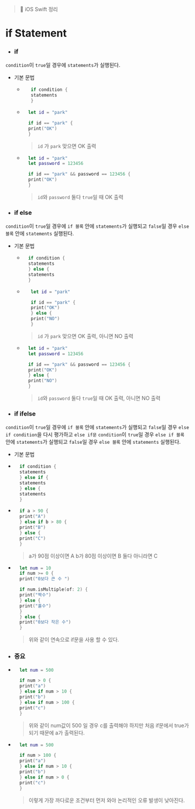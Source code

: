 > 📝 iOS Swift 정리

# if Statement

- ### if

`condition`이 `true`일 경우에 `statements`가 실행된다.
    
- 기본 문법 
   
   - ```swift
        if condition {
        statements
        }
        ```
        
    - ```swift
        let id = "park"

        if id == "park" {
        print("OK")
        }
        ```
        > `id` 가 `park` 맞으면 OK 출력

    - ```swift
        let id = "park"
        let password = 123456

        if id == "park" && password == 123456 {
        print("OK")
        } 
        ```
        > `id`와 `password` 둘다 `true`일 때 OK 출력



- ### if else

`condition`이 `true`일 경우에 `if 블록` 안에 `statements`가 실행되고 `false`일 경우 `else 블록` 안에 `statements` 실행된다.

- 기본 문법

    - ```swift
        if condition {
        statements
        } else {
        statements
        } 
        ```
   
   - ```swift
        let id = "park"

        if id == "park" {
        print("OK")
        } else { 
        print("NO")
        }
        ```
        > `id` 가 `park` 맞으면 OK 출력, 아니면 NO 출력<br>

    - ```swift
        let id = "park"
        let password = 123456

        if id == "park" && password == 123456 {
        print("OK")
        } else {
        print("NO")
        }
        ```
        > `id`와 `password` 둘다 `true`일 때 OK 출력, 아니면 NO 출력<br>

-  ### if ifelse

`condition`이 `true`일 경우에 `if 블록` 안에 `statements`가 실행되고 `false`일 경우 `else if condition`을 다시 평가하고 `else if문` `condition`이 `true`일 경우 `else if 블록` 안에 `statements`가 실행되고 `false`일 경우 `else 블록` 안에 `statements` 실행된다.

- 기본 문법

- ```swift
    if condition {
    statements
    } else if {
    statements
    } else {
    statements
    }
    ```

- ```swift
    if a > 90 {
    print("A")
    } else if b > 80 {
    print("B")
    } else {
    print("C")
    }
    ```
    > a가 90점 이상이면 A b가 80점 이상이면 B 둘다 아니라면 C

- ```swift
    let num = 10
    if num >= 0 {
    print("0보다 큰 수 ")

    if num.isMultiple(of: 2) {
    print("짝수")
    } else {    
    print("홀수")
    }
    } else {
    print("0보다 작은 수")
    }
    ```
    > 위와 같이 연속으로 if문을 사용 할 수 있다.

- ### 중요

- ```swift
    let num = 500

    if num > 0 {
    print("a")
    } else if num > 10 {
    print("b")
    } else if num > 100 {
    print("c")
    }
    ```
    > 위와 같이 num값이 500 일 경우 c를 출력해야 하지만 처음 if문에서 true가 되기 때문에 a가 출력된다.


- ```swift
    let num = 500

    if num > 100 {
    print("a")
    } else if num > 10 {
    print("b")
    } else if num > 0 {
    print("c")
    }
    ```
    > 이렇게 가장 까다로운 조건부터 먼저 와야 논리적인 오류 발생이 낮아진다.





